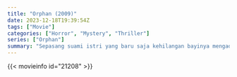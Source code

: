 ```yaml
---
title: "Orphan (2009)"
date: 2023-12-18T19:39:54Z
tags: ["Movie"]
categories: ["Horror", "Mystery", "Thriller"]
series: ["Orphan"]
summary: "Sepasang suami istri yang baru saja kehilangan bayinya mengadopsi seorang gadis berusia 9 tahun yang tidak selugu penampilannya."
---
```


<mux-player stream-type="on-demand"
src="https://kp3d-my.sharepoint.com/personal/ryoo_kp3d_onmicrosoft_com/_layouts/15/download.aspx?share=EcMOVVXBUYlCmRiJjOKWX9gBgfWUQ63VE2qNuQyVGUN3GQ" prefer-playback="mse" controls>

</mux-player>

{{< movieinfo id="21208" >}}

<script src="https://cdn.jsdelivr.net/npm/@mux/mux-player"></script>

 <script type="application/ld+json ">
{
"@context": "https://schema.org/",
"@type": "VideoObject",
"name": "Orphan",
"contentUrl": "https://stream.mux.com/E2Qt5un4BUgoivPgnWN5ClrdZzNCSXGetOMw9D5hfjM.m3u8",
"thumbnailUrl": "https://www.themoviedb.org/t/p/original/5iXScf4CRsNc3KCzzfVSvF3j1ia.jpg?width=314&fit_mode=preserve&time=25",
"uploadDate": "2023-12-18T19:39:54Z",
}

</script>

